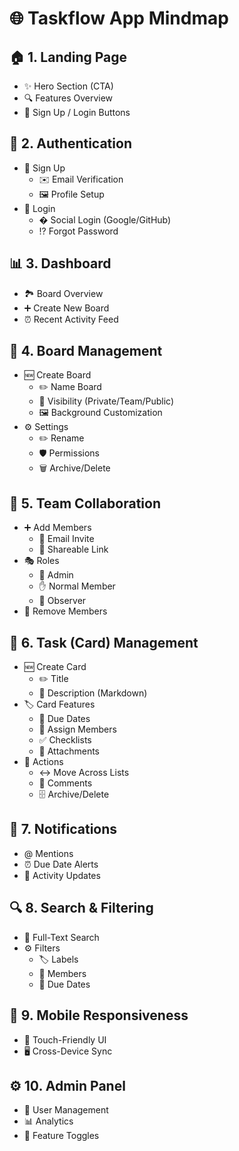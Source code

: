 # 🌐 Taskflow App Mindmap

## 🏠 **1. Landing Page**
   - ✨ Hero Section (CTA)
   - 🔍 Features Overview
   - 👥 Sign Up / Login Buttons

## 🔐 **2. Authentication**
   - 📧 Sign Up
     - ✉️ Email Verification
     - 🖼️ Profile Setup
   - 🔑 Login
     - � Social Login (Google/GitHub)
     - ⁉️ Forgot Password

## 📊 **3. Dashboard**
   - 🏞️ Board Overview
   - ➕ Create New Board
   - ⏰ Recent Activity Feed

## 🎨 **4. Board Management**
   - 🆕 Create Board
     - ✏️ Name Board
     - 👀 Visibility (Private/Team/Public)
     - 🖼️ Background Customization
   - ⚙️ Settings
     - ✏️ Rename
     - 🛡️ Permissions
     - 🗑️ Archive/Delete

## 👥 **5. Team Collaboration**
   - ➕ Add Members
     - 📧 Email Invite
     - 🔗 Shareable Link
   - 🎭 Roles
     - 👑 Admin
     - ✋ Normal Member
     - 👀 Observer
   - 🚫 Remove Members

## 📝 **6. Task (Card) Management**
   - 🆕 Create Card
     - ✏️ Title
     - 📝 Description (Markdown)
   - 🏷️ Card Features
     - 📅 Due Dates
     - 👥 Assign Members
     - ✅ Checklists
     - 📎 Attachments
   - 🔄 Actions
     - ↔️ Move Across Lists
     - 💬 Comments
     - 🗄️ Archive/Delete

## 🔔 **7. Notifications**
   - @ Mentions
   - ⏰ Due Date Alerts
   - 🔄 Activity Updates

## 🔍 **8. Search & Filtering**
   - 🔎 Full-Text Search
   - ⚙️ Filters
     - 🏷️ Labels
     - 👥 Members
     - 📅 Due Dates

## 📱 **9. Mobile Responsiveness**
   - 📱 Touch-Friendly UI
   - 🖥️ Cross-Device Sync

## ⚙️ **10. Admin Panel**
   - 👥 User Management
   - 📊 Analytics
   - 🚦 Feature Toggles
